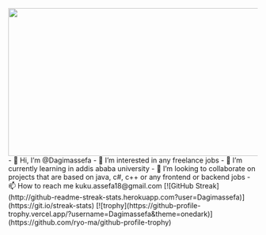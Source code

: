 <div align="center">
  <img src="https://giphy.com/gifs/FutureSchool-work-trabajo-bfs-YuKbGGIYMXemhnub3q" width="600" height="300"/>
</div>
- 👋 Hi, I’m @Dagimassefa
- 👀 I’m interested in any freelance jobs 
- 🌱 I’m currently learning in addis ababa university
- 💞️ I’m looking to collaborate on projects that are based on java, c#, c++ or any frontend or backend jobs
- 📫 How to reach me kuku.assefa18@gmail.com
[![GitHub Streak](http://github-readme-streak-stats.herokuapp.com?user=Dagimassefa)](https://git.io/streak-stats)
[![trophy](https://github-profile-trophy.vercel.app/?username=Dagimassefa&theme=onedark)](https://github.com/ryo-ma/github-profile-trophy)
<!---
Dagimassefa/Dagimassefa is a ✨ special ✨ repository because its `README.md` (this file) appears on your GitHub profile.
You can click the Preview link to take a look at your changes.
--->
